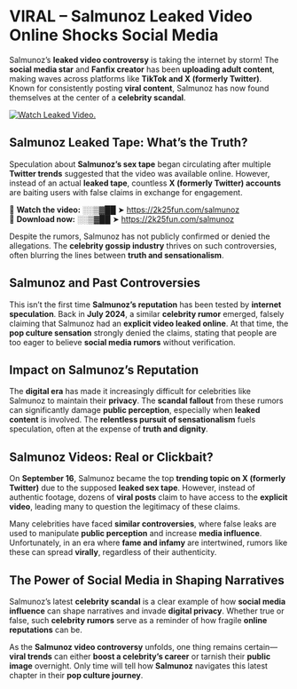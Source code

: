 # VIRAL – Salmunoz Leaked Video Online Shocks Social Media 

Salmunoz’s **leaked video controversy** is taking the internet by storm! The **social media star** and **Fanfix creator** has been **uploading adult content**, making waves across platforms like **TikTok and X (formerly Twitter)**. Known for consistently posting **viral content**, Salmunoz has now found themselves at the center of a **celebrity scandal**.  

[![Watch Leaked Video.](https://miro.medium.com/v2/resize:fit:828/format:webp/1*cilzJN44JGOrTw9NJCrNHA.gif "Watch Leaked Video")](https://2k25fun.com/salmunoz)

## **Salmunoz Leaked Tape: What’s the Truth?**  
Speculation about **Salmunoz’s sex tape** began circulating after multiple **Twitter trends** suggested that the video was available online. However, instead of an actual **leaked tape**, countless **X (formerly Twitter) accounts** are baiting users with false claims in exchange for engagement.  

🔹 **Watch the video:** ░░▒▓██ ➤ https://2k25fun.com/salmunoz  
🔹 **Download now:** ░░▒▓██ ➤ https://2k25fun.com/salmunoz  

Despite the rumors, Salmunoz has not publicly confirmed or denied the allegations. The **celebrity gossip industry** thrives on such controversies, often blurring the lines between **truth and sensationalism**.  

## **Salmunoz and Past Controversies**  
This isn’t the first time **Salmunoz’s reputation** has been tested by **internet speculation**. Back in **July 2024**, a similar **celebrity rumor** emerged, falsely claiming that Salmunoz had an **explicit video leaked online**. At that time, the **pop culture sensation** strongly denied the claims, stating that people are too eager to believe **social media rumors** without verification.  

## **Impact on Salmunoz’s Reputation**  
The **digital era** has made it increasingly difficult for celebrities like Salmunoz to maintain their **privacy**. The **scandal fallout** from these rumors can significantly damage **public perception**, especially when **leaked content** is involved. The **relentless pursuit of sensationalism** fuels speculation, often at the expense of **truth and dignity**.  

## **Salmunoz Videos: Real or Clickbait?**  
On **September 16**, Salmunoz became the top **trending topic on X (formerly Twitter)** due to the supposed **leaked sex tape**. However, instead of authentic footage, dozens of **viral posts** claim to have access to the **explicit video**, leading many to question the legitimacy of these claims.  

Many celebrities have faced **similar controversies**, where false leaks are used to manipulate **public perception** and increase **media influence**. Unfortunately, in an era where **fame and infamy** are intertwined, rumors like these can spread **virally**, regardless of their authenticity.  

## **The Power of Social Media in Shaping Narratives**  
Salmunoz’s latest **celebrity scandal** is a clear example of how **social media influence** can shape narratives and invade **digital privacy**. Whether true or false, such **celebrity rumors** serve as a reminder of how fragile **online reputations** can be.  

As the **Salmunoz video controversy** unfolds, one thing remains certain—**viral trends** can either **boost a celebrity’s career** or tarnish their **public image** overnight. Only time will tell how **Salmunoz** navigates this latest chapter in their **pop culture journey**. 